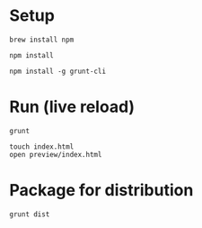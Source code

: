 # Setup
```
brew install npm
```
```
npm install
```
```
npm install -g grunt-cli
```

# Run (live reload)
```
grunt
```
```
touch index.html
open preview/index.html
```

# Package for distribution
```
grunt dist
```
